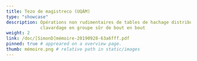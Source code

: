 ```yaml
---
title: Tezo de magistreco (UQÀM)
type: "showcase"
description: Opérations non rudimentaires de tables de hachage distribuées et
             clavardage en groupe sûr de bout en bout
weight: 2
link: /doc/[SimonD]mémoire-20190928-63a6fff.pdf
pinned: true # appreared on a overview page.
thumb: mémoire.png # relative path in static/images
---
```


<!-- vim: set sts=2 ts=2 sw=2 tw=80 et :-->

